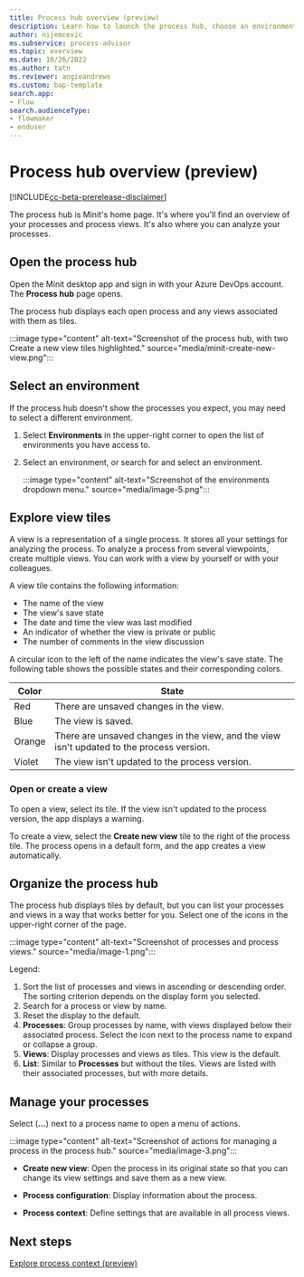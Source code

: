 ```yaml
---
title: Process hub overview (preview)
description: Learn how to launch the process hub, choose an environment, and understand view tiles in the Minit desktop application for Microsoft Power Automate process advisor. 
author: nijemcevic
ms.subservice: process-advisor
ms.topic: overview
ms.date: 10/26/2022
ms.author: tatn
ms.reviewer: angieandrews
ms.custom: bap-template
search.app:
- Flow
search.audienceType:
- flowmaker
- enduser
---
```


# Process hub overview (preview)

[!INCLUDE[cc-beta-prerelease-disclaimer](../includes/cc-beta-prerelease-disclaimer.md)]

The process hub is Minit's home page. It's where you'll find an overview of your processes and process views. It's also where you can analyze your processes.

## Open the process hub

Open the Minit desktop app and sign in with your Azure DevOps account. The **Process hub** page opens.

The process hub displays each open process and any views associated with them as tiles.

:::image type="content" alt-text="Screenshot of the process hub, with two Create a new view tiles highlighted." source="media/minit-create-new-view.png":::

## Select an environment

If the process hub doesn't show the processes you expect, you may need to select a different environment.

1. Select **Environments** in the upper-right corner to open the list of environments you have access to.

1. Select an environment, or search for and select an environment.

   :::image type="content" alt-text="Screenshot of the environments dropdown menu." source="media/image-5.png":::

## Explore view tiles

A view is a representation of a single process. It stores all your settings for analyzing the process. To analyze a process from several viewpoints, create multiple views. You can work with a view by yourself or with your colleagues.

A view tile contains the following information:

- The name of the view
- The view's save state
- The date and time the view was last modified
- An indicator of whether the view is private or public
- The number of comments in the view discussion

A circular icon to the left of the name indicates the view's save state. The following table shows the possible states and their corresponding colors.

| Color | State |
|---------|---------|
| Red |  There are unsaved changes in the view. |
| Blue | The view is saved. |
| Orange | There are unsaved changes in the view, and the view isn't updated to the process version. |
| Violet | The view isn't updated to the process version. |

### Open or create a view

To open a view, select its tile. If the view isn't updated to the process version, the app displays a warning.

To create a view, select the **Create new view** tile to the right of the process tile. The process opens in a default form, and the app creates a view automatically.

## Organize the process hub

The process hub displays tiles by default, but you can list your processes and views in a way that works better for you. Select one of the icons in the upper-right corner of the page.

:::image type="content" alt-text="Screenshot of processes and process views." source="media/image-1.png":::

Legend:

1. Sort the list of processes and views in ascending or descending order. The sorting criterion depends on the display form you selected.
1. Search for a process or view by name.
1. Reset the display to the default.
1. **Processes**: Group processes by name, with views displayed below their associated process. Select the icon next to the process name to expand or collapse a group.
1. **Views**: Display processes and views as tiles. This view is the default.
1. **List**: Similar to **Processes** but without the tiles. Views are listed with their associated processes, but with more details.

## Manage your processes

Select (**...**) next to a process name to open a menu of actions.

:::image type="content" alt-text="Screenshot of actions for managing a process in the process hub." source="media/image-3.png":::

- **Create new view**: Open the process in its original state so that you can change its view settings and save them as a new view.

- **Process configuration**: Display information about the process.

- **Process context**: Define settings that are available in all process views.

## Next steps

[Explore process context (preview)](process-context.md)
